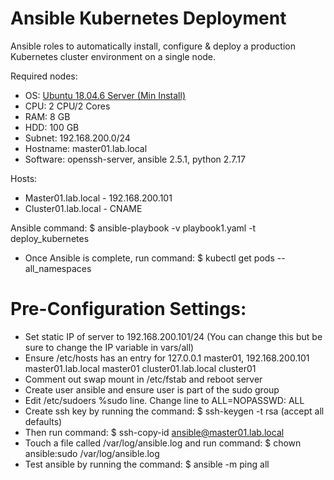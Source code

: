 # Ansible Kubernetes Deployment
Ansible roles to automatically install, configure & deploy a production Kubernetes cluster environment on a single node.

Required nodes:
* OS: [Ubuntu 18.04.6 Server (Min Install)](https://releases.ubuntu.com/18.04/)
* CPU: 2 CPU/2 Cores
* RAM: 8 GB
* HDD: 100 GB
* Subnet: 192.168.200.0/24
* Hostname: master01.lab.local
* Software: openssh-server, ansible 2.5.1, python 2.7.17 

Hosts:
* Master01.lab.local - 192.168.200.101
* Cluster01.lab.local - CNAME

Ansible command: $ ansible-playbook -v playbook1.yaml -t deploy_kubernetes
* Once Ansible is complete, run command: $ kubectl get pods --all_namespaces
 
# Pre-Configuration Settings:
* Set static IP of server to 192.168.200.101/24 (You can change this but be sure to change the IP variable in vars/all)
* Ensure /etc/hosts has an entry for 127.0.0.1 master01, 192.168.200.101 master01.lab.local master01 cluster01.lab.local cluster01
* Comment out swap mount in /etc/fstab and reboot server
* Create user ansible and ensure user is part of the sudo group
* Edit /etc/sudoers %sudo line.  Change line to ALL=NOPASSWD: ALL
* Create ssh key by running the command: $ ssh-keygen -t rsa (accept all defaults) 
* Then run command: $ ssh-copy-id ansible@master01.lab.local
* Touch a file called /var/log/ansible.log and run command: $ chown ansible:sudo /var/log/ansible.log
* Test ansible by running the command: $ ansible -m ping all
